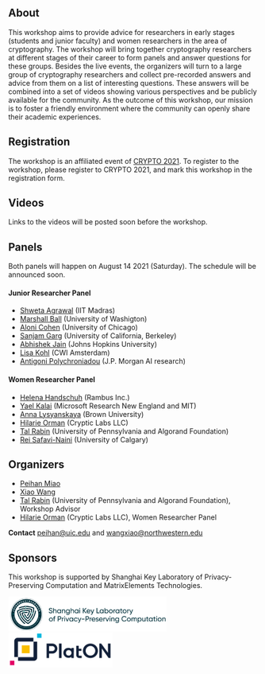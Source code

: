 ## About
This workshop aims to provide advice for researchers in early stages (students and junior faculty) and women researchers in the area of cryptography. The workshop will bring together cryptography researchers at different stages of their career to form panels and answer questions for these groups. Besides the live events, the organizers will turn to a large group of cryptography researchers and collect pre-recorded answers and advice from them on a list of interesting questions. These answers will be combined into a set of videos showing various perspectives and be publicly available for the community. As the outcome of this workshop, our mission is to foster a friendly environment where the community can openly share their academic experiences.

## Registration
The workshop is an affiliated event of [CRYPTO 2021](https://crypto.iacr.org/2021/). To register to the workshop, please register to CRYPTO 2021, and mark this workshop in the registration form.

## Videos
Links to the videos will be posted soon before the workshop.

## Panels
Both panels will happen on August 14 2021 (Saturday). The schedule will be announced soon.

#### Junior Researcher Panel
- [Shweta Agrawal](https://www.cse.iitm.ac.in/~shwetaag/) (IIT Madras)
- [Marshall Ball](http://www.columbia.edu/~mmb2249/) (University of Washigton)
- [Aloni Cohen](https://aloni.net) (University of Chicago)
- [Sanjam Garg](https://people.eecs.berkeley.edu/~sanjamg/) (University of California, Berkeley)
- [Abhishek Jain](https://www.cs.jhu.edu/~abhishek/) (Johns Hopkins University)
- [Lisa Kohl](https://lisakohl.me) (CWI Amsterdam)
- [Antigoni Polychroniadou](http://www.cs.cornell.edu/~polychroniadou/) (J.P. Morgan AI research)

#### Women Researcher Panel
- [Helena Handschuh](https://www.rambus.com/inventors/inventor-helena-handschuh/) (Rambus Inc.)
- [Yael Kalai](https://www.microsoft.com/en-us/research/people/yael) (Microsoft Research New England and MIT)
- [Anna Lysyanskaya](http://cs.brown.edu/people/alysyans/) (Brown University)
- [Hilarie Orman](https://crypticlabs.org/hilarie-orman/) (Cryptic Labs LLC)
- [Tal Rabin](https://directory.seas.upenn.edu/tal-rabin/) (University of Pennsylvania and Algorand Foundation)
- [Rei Safavi-Naini](http://pages.cpsc.ucalgary.ca/~rei/) (University of Calgary)


## Organizers
- [Peihan Miao](https://sites.google.com/view/peihanmiao/home)
- [Xiao Wang](https://wangxiao1254.github.io)
- [Tal Rabin](https://directory.seas.upenn.edu/tal-rabin/) (University of Pennsylvania and Algorand Foundation), Workshop Advisor
- [Hilarie Orman](https://crypticlabs.org/hilarie-orman/) (Cryptic Labs LLC), Women Researcher Panel

**Contact** [peihan@uic.edu](peihan@uic.edu) and [wangxiao@northwestern.edu](wangxiao@northwestern.edu)

## Sponsors 
This workshop is supported by Shanghai Key Laboratory of Privacy-Preserving Computation and MatrixElements Technologies.

<img src="Lab-logo.png" height=70px/>
<img src="PlatON-logo.png" height=70px/>
